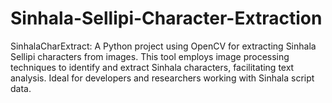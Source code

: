 # Sinhala-Sellipi-Character-Extraction
SinhalaCharExtract: A Python project using OpenCV for extracting Sinhala Sellipi characters from images. This tool employs image processing techniques to identify and extract Sinhala characters, facilitating text analysis. Ideal for developers and researchers working with Sinhala script data.
